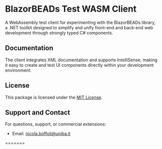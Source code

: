 # BlazorBEADs Test WASM Client
A WebAssembly test client for experimenting with the BlazorBEADs library, a .NET toolkit designed to simplify and unify front-end and back-end web development through strongly typed C# components.

## Documentation
The client integrates XML documentation and supports IntelliSense, making it easy to create and test UI components directly within your development environment.

## License
This package is licensed under the [MIT License](https://opensource.org/licenses/MIT).

## Support and Contact
For questions, support, or commercial extensions:
- Email: [nicola.boffoli@uniba.it](mailto:nicola.boffoli@uniba.it)

=======